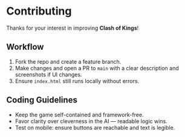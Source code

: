 # Contributing

Thanks for your interest in improving **Clash of Kings**!

## Workflow
1. Fork the repo and create a feature branch.
2. Make changes and open a PR to `main` with a clear description and screenshots if UI changes.
3. Ensure `index.html` still runs locally without errors.

## Coding Guidelines
- Keep the game self-contained and framework-free.
- Favor clarity over cleverness in the AI — readable logic wins.
- Test on mobile: ensure buttons are reachable and text is legible.
